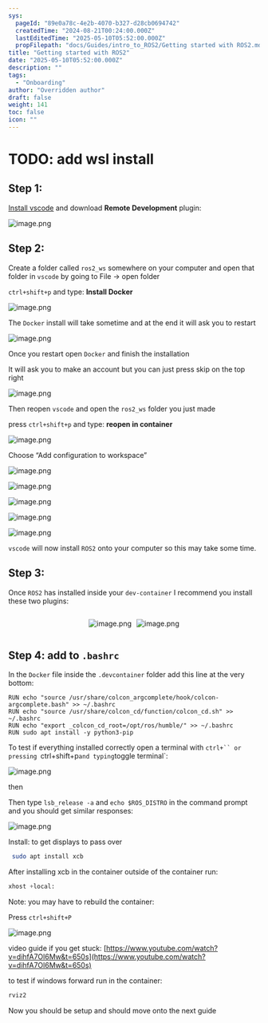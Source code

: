 ```yaml
---
sys:
  pageId: "89e0a78c-4e2b-4070-b327-d28cb0694742"
  createdTime: "2024-08-21T00:24:00.000Z"
  lastEditedTime: "2025-05-10T05:52:00.000Z"
  propFilepath: "docs/Guides/intro_to_ROS2/Getting started with ROS2.md"
title: "Getting started with ROS2"
date: "2025-05-10T05:52:00.000Z"
description: ""
tags:
  - "Onboarding"
author: "Overridden author"
draft: false
weight: 141
toc: false
icon: ""
---
```


# TODO: add wsl install

## Step 1:

[Install vscode](https://code.visualstudio.com/download) and download **Remote Development** plugin:

![image.png](https://prod-files-secure.s3.us-west-2.amazonaws.com/d518164a-d88e-44d1-a4ee-3adb3bd8bce0/efb52993-1881-4a40-b95e-6f020334f022/image.png?X-Amz-Algorithm=AWS4-HMAC-SHA256&X-Amz-Content-Sha256=UNSIGNED-PAYLOAD&X-Amz-Credential=ASIAZI2LB466XQ36BYLX%2F20250614%2Fus-west-2%2Fs3%2Faws4_request&X-Amz-Date=20250614T022641Z&X-Amz-Expires=3600&X-Amz-Security-Token=IQoJb3JpZ2luX2VjEDkaCXVzLXdlc3QtMiJIMEYCIQCHd7LAkSuw2tHTnCpM9hIdQED3ub6KxXtfZrKrm3x4fwIhAOugXF3UIYNYei3hS4wSv7q%2BuUF2i%2F2cuE%2BM%2B%2FrPEQEuKv8DCCIQABoMNjM3NDIzMTgzODA1IgxR1n%2F8lf4LGAMFnVoq3ANebwuyoglBCZf%2Btac6mwGBn2nVhHKMZlm13byFvhgAhwLMdYqXK3iCcsMNs10oIemHL2y02Wzx0TKk75gkcE5sW1yHg%2BMH96IXHrlYRuTQZVMcPF1tPqrus7Hg%2BxPYcLfE8OkhlJa%2Fr1cfuH6%2BeKUet23KPyGcWd0TzqJQ9UKHO3%2FDhz%2BpJJ5SJXGIZnFtJnL%2FtCdlfSPTP31TOrpuJImzBCEUtVJJXAFCNfBBpMptgWkcsnwpqK0LRr4x1R2IwM%2FbhpgCtO59AZEJG7GgSQdZNls440l3WnbM7u6q4L%2FvVzL%2Fp9RfEmtJ8dnZb5TksWVv3k1j1vNOs5llr7XpKBaLONcfV3049WLOztYhLbiiJKQE4zZrhnA2cJ0KnqF81UuAnD%2FYq%2Br5ioKedVDohK8lun0kKZ1UP5C75DmTnq7nvPrjWw2zlu7k4mjWiWYDI%2FQfbHzVnxcTSmoo3lKYObWrRcSg8L8SEWlhXJjeLvfMCf6SfJ76QRAHbtZt1sIA2%2Fw51VuLXn3m7j2GBUzhxmlZf6wSwmn9mJ9hao7bj9KKbt9saQTSaGuSZbSdvd%2BdnkquJcXn7pvZcKR8iAw8nPRaQMny6LmsBsYk6TDLobo0%2FmlHZgFUyIhAdTeSvzCPjbPCBjqkAXOc14xMe%2FFAA%2B2X0qSEy2CEDCQ4w8Hd1hYkWPiu6V9GHIXsx84R0cWiyvaexxSV%2FzaRaiaXIMbiujxPGtKMVZ7h5YUpu%2BMhTjXhPdv0At%2BO4yQmGGI0XETFtR5T8CI%2BOg0UrYoADePCwaH7R5Nb4X2n9UxghOeE7ChQ4jnYGrhURpuLnEBNvtF1fGjYiAygwp9z8gxOhTRhkE00Z6keDIyZpVcA&X-Amz-Signature=52cb3f93b8dcdddcca0a3477872ef77cfc8acc1a8ef012c774b31cdd9ad8ba72&X-Amz-SignedHeaders=host&x-amz-checksum-mode=ENABLED&x-id=GetObject)

## Step 2:

Create a folder called `ros2_ws` somewhere on your computer and open that folder in `vscode` by going to File → open folder 

`ctrl+shift+p` and type: **Install Docker**

![image.png](https://prod-files-secure.s3.us-west-2.amazonaws.com/d518164a-d88e-44d1-a4ee-3adb3bd8bce0/2269dc0e-1cd5-47ff-bceb-c04ad9b2eab0/image.png?X-Amz-Algorithm=AWS4-HMAC-SHA256&X-Amz-Content-Sha256=UNSIGNED-PAYLOAD&X-Amz-Credential=ASIAZI2LB466XQ36BYLX%2F20250614%2Fus-west-2%2Fs3%2Faws4_request&X-Amz-Date=20250614T022641Z&X-Amz-Expires=3600&X-Amz-Security-Token=IQoJb3JpZ2luX2VjEDkaCXVzLXdlc3QtMiJIMEYCIQCHd7LAkSuw2tHTnCpM9hIdQED3ub6KxXtfZrKrm3x4fwIhAOugXF3UIYNYei3hS4wSv7q%2BuUF2i%2F2cuE%2BM%2B%2FrPEQEuKv8DCCIQABoMNjM3NDIzMTgzODA1IgxR1n%2F8lf4LGAMFnVoq3ANebwuyoglBCZf%2Btac6mwGBn2nVhHKMZlm13byFvhgAhwLMdYqXK3iCcsMNs10oIemHL2y02Wzx0TKk75gkcE5sW1yHg%2BMH96IXHrlYRuTQZVMcPF1tPqrus7Hg%2BxPYcLfE8OkhlJa%2Fr1cfuH6%2BeKUet23KPyGcWd0TzqJQ9UKHO3%2FDhz%2BpJJ5SJXGIZnFtJnL%2FtCdlfSPTP31TOrpuJImzBCEUtVJJXAFCNfBBpMptgWkcsnwpqK0LRr4x1R2IwM%2FbhpgCtO59AZEJG7GgSQdZNls440l3WnbM7u6q4L%2FvVzL%2Fp9RfEmtJ8dnZb5TksWVv3k1j1vNOs5llr7XpKBaLONcfV3049WLOztYhLbiiJKQE4zZrhnA2cJ0KnqF81UuAnD%2FYq%2Br5ioKedVDohK8lun0kKZ1UP5C75DmTnq7nvPrjWw2zlu7k4mjWiWYDI%2FQfbHzVnxcTSmoo3lKYObWrRcSg8L8SEWlhXJjeLvfMCf6SfJ76QRAHbtZt1sIA2%2Fw51VuLXn3m7j2GBUzhxmlZf6wSwmn9mJ9hao7bj9KKbt9saQTSaGuSZbSdvd%2BdnkquJcXn7pvZcKR8iAw8nPRaQMny6LmsBsYk6TDLobo0%2FmlHZgFUyIhAdTeSvzCPjbPCBjqkAXOc14xMe%2FFAA%2B2X0qSEy2CEDCQ4w8Hd1hYkWPiu6V9GHIXsx84R0cWiyvaexxSV%2FzaRaiaXIMbiujxPGtKMVZ7h5YUpu%2BMhTjXhPdv0At%2BO4yQmGGI0XETFtR5T8CI%2BOg0UrYoADePCwaH7R5Nb4X2n9UxghOeE7ChQ4jnYGrhURpuLnEBNvtF1fGjYiAygwp9z8gxOhTRhkE00Z6keDIyZpVcA&X-Amz-Signature=78251bc3d6b2e90ee6ed08589ccb630316ad3909fe8b16a49f8b4bdab1ce0b28&X-Amz-SignedHeaders=host&x-amz-checksum-mode=ENABLED&x-id=GetObject)

The `Docker` install will take sometime and at the end it will ask you to restart

![image.png](https://prod-files-secure.s3.us-west-2.amazonaws.com/d518164a-d88e-44d1-a4ee-3adb3bd8bce0/ed233f78-be33-4b1f-b89c-9c346c0e961e/image.png?X-Amz-Algorithm=AWS4-HMAC-SHA256&X-Amz-Content-Sha256=UNSIGNED-PAYLOAD&X-Amz-Credential=ASIAZI2LB466XQ36BYLX%2F20250614%2Fus-west-2%2Fs3%2Faws4_request&X-Amz-Date=20250614T022641Z&X-Amz-Expires=3600&X-Amz-Security-Token=IQoJb3JpZ2luX2VjEDkaCXVzLXdlc3QtMiJIMEYCIQCHd7LAkSuw2tHTnCpM9hIdQED3ub6KxXtfZrKrm3x4fwIhAOugXF3UIYNYei3hS4wSv7q%2BuUF2i%2F2cuE%2BM%2B%2FrPEQEuKv8DCCIQABoMNjM3NDIzMTgzODA1IgxR1n%2F8lf4LGAMFnVoq3ANebwuyoglBCZf%2Btac6mwGBn2nVhHKMZlm13byFvhgAhwLMdYqXK3iCcsMNs10oIemHL2y02Wzx0TKk75gkcE5sW1yHg%2BMH96IXHrlYRuTQZVMcPF1tPqrus7Hg%2BxPYcLfE8OkhlJa%2Fr1cfuH6%2BeKUet23KPyGcWd0TzqJQ9UKHO3%2FDhz%2BpJJ5SJXGIZnFtJnL%2FtCdlfSPTP31TOrpuJImzBCEUtVJJXAFCNfBBpMptgWkcsnwpqK0LRr4x1R2IwM%2FbhpgCtO59AZEJG7GgSQdZNls440l3WnbM7u6q4L%2FvVzL%2Fp9RfEmtJ8dnZb5TksWVv3k1j1vNOs5llr7XpKBaLONcfV3049WLOztYhLbiiJKQE4zZrhnA2cJ0KnqF81UuAnD%2FYq%2Br5ioKedVDohK8lun0kKZ1UP5C75DmTnq7nvPrjWw2zlu7k4mjWiWYDI%2FQfbHzVnxcTSmoo3lKYObWrRcSg8L8SEWlhXJjeLvfMCf6SfJ76QRAHbtZt1sIA2%2Fw51VuLXn3m7j2GBUzhxmlZf6wSwmn9mJ9hao7bj9KKbt9saQTSaGuSZbSdvd%2BdnkquJcXn7pvZcKR8iAw8nPRaQMny6LmsBsYk6TDLobo0%2FmlHZgFUyIhAdTeSvzCPjbPCBjqkAXOc14xMe%2FFAA%2B2X0qSEy2CEDCQ4w8Hd1hYkWPiu6V9GHIXsx84R0cWiyvaexxSV%2FzaRaiaXIMbiujxPGtKMVZ7h5YUpu%2BMhTjXhPdv0At%2BO4yQmGGI0XETFtR5T8CI%2BOg0UrYoADePCwaH7R5Nb4X2n9UxghOeE7ChQ4jnYGrhURpuLnEBNvtF1fGjYiAygwp9z8gxOhTRhkE00Z6keDIyZpVcA&X-Amz-Signature=32082326a8988dc0b368a0f59931ffcb4da8f33470e48ace488fb635e419aebf&X-Amz-SignedHeaders=host&x-amz-checksum-mode=ENABLED&x-id=GetObject)

Once you restart open `Docker` and finish the installation

It will ask you to make an account but you can just press skip on the top right

![image.png](https://prod-files-secure.s3.us-west-2.amazonaws.com/d518164a-d88e-44d1-a4ee-3adb3bd8bce0/21010ad9-1659-4fd9-9f59-9932a09b2a3d/image.png?X-Amz-Algorithm=AWS4-HMAC-SHA256&X-Amz-Content-Sha256=UNSIGNED-PAYLOAD&X-Amz-Credential=ASIAZI2LB466XQ36BYLX%2F20250614%2Fus-west-2%2Fs3%2Faws4_request&X-Amz-Date=20250614T022641Z&X-Amz-Expires=3600&X-Amz-Security-Token=IQoJb3JpZ2luX2VjEDkaCXVzLXdlc3QtMiJIMEYCIQCHd7LAkSuw2tHTnCpM9hIdQED3ub6KxXtfZrKrm3x4fwIhAOugXF3UIYNYei3hS4wSv7q%2BuUF2i%2F2cuE%2BM%2B%2FrPEQEuKv8DCCIQABoMNjM3NDIzMTgzODA1IgxR1n%2F8lf4LGAMFnVoq3ANebwuyoglBCZf%2Btac6mwGBn2nVhHKMZlm13byFvhgAhwLMdYqXK3iCcsMNs10oIemHL2y02Wzx0TKk75gkcE5sW1yHg%2BMH96IXHrlYRuTQZVMcPF1tPqrus7Hg%2BxPYcLfE8OkhlJa%2Fr1cfuH6%2BeKUet23KPyGcWd0TzqJQ9UKHO3%2FDhz%2BpJJ5SJXGIZnFtJnL%2FtCdlfSPTP31TOrpuJImzBCEUtVJJXAFCNfBBpMptgWkcsnwpqK0LRr4x1R2IwM%2FbhpgCtO59AZEJG7GgSQdZNls440l3WnbM7u6q4L%2FvVzL%2Fp9RfEmtJ8dnZb5TksWVv3k1j1vNOs5llr7XpKBaLONcfV3049WLOztYhLbiiJKQE4zZrhnA2cJ0KnqF81UuAnD%2FYq%2Br5ioKedVDohK8lun0kKZ1UP5C75DmTnq7nvPrjWw2zlu7k4mjWiWYDI%2FQfbHzVnxcTSmoo3lKYObWrRcSg8L8SEWlhXJjeLvfMCf6SfJ76QRAHbtZt1sIA2%2Fw51VuLXn3m7j2GBUzhxmlZf6wSwmn9mJ9hao7bj9KKbt9saQTSaGuSZbSdvd%2BdnkquJcXn7pvZcKR8iAw8nPRaQMny6LmsBsYk6TDLobo0%2FmlHZgFUyIhAdTeSvzCPjbPCBjqkAXOc14xMe%2FFAA%2B2X0qSEy2CEDCQ4w8Hd1hYkWPiu6V9GHIXsx84R0cWiyvaexxSV%2FzaRaiaXIMbiujxPGtKMVZ7h5YUpu%2BMhTjXhPdv0At%2BO4yQmGGI0XETFtR5T8CI%2BOg0UrYoADePCwaH7R5Nb4X2n9UxghOeE7ChQ4jnYGrhURpuLnEBNvtF1fGjYiAygwp9z8gxOhTRhkE00Z6keDIyZpVcA&X-Amz-Signature=984743fdfb9f61c3364670890fe9a997956896eb63f95660a92bba36f14c88b4&X-Amz-SignedHeaders=host&x-amz-checksum-mode=ENABLED&x-id=GetObject)

Then reopen `vscode` and open the `ros2_ws` folder you just made

press `ctrl+shift+p` and type: **reopen in container**

![image.png](https://prod-files-secure.s3.us-west-2.amazonaws.com/d518164a-d88e-44d1-a4ee-3adb3bd8bce0/4e93b8c2-41ad-488c-8095-c74205196118/image.png?X-Amz-Algorithm=AWS4-HMAC-SHA256&X-Amz-Content-Sha256=UNSIGNED-PAYLOAD&X-Amz-Credential=ASIAZI2LB466XQ36BYLX%2F20250614%2Fus-west-2%2Fs3%2Faws4_request&X-Amz-Date=20250614T022641Z&X-Amz-Expires=3600&X-Amz-Security-Token=IQoJb3JpZ2luX2VjEDkaCXVzLXdlc3QtMiJIMEYCIQCHd7LAkSuw2tHTnCpM9hIdQED3ub6KxXtfZrKrm3x4fwIhAOugXF3UIYNYei3hS4wSv7q%2BuUF2i%2F2cuE%2BM%2B%2FrPEQEuKv8DCCIQABoMNjM3NDIzMTgzODA1IgxR1n%2F8lf4LGAMFnVoq3ANebwuyoglBCZf%2Btac6mwGBn2nVhHKMZlm13byFvhgAhwLMdYqXK3iCcsMNs10oIemHL2y02Wzx0TKk75gkcE5sW1yHg%2BMH96IXHrlYRuTQZVMcPF1tPqrus7Hg%2BxPYcLfE8OkhlJa%2Fr1cfuH6%2BeKUet23KPyGcWd0TzqJQ9UKHO3%2FDhz%2BpJJ5SJXGIZnFtJnL%2FtCdlfSPTP31TOrpuJImzBCEUtVJJXAFCNfBBpMptgWkcsnwpqK0LRr4x1R2IwM%2FbhpgCtO59AZEJG7GgSQdZNls440l3WnbM7u6q4L%2FvVzL%2Fp9RfEmtJ8dnZb5TksWVv3k1j1vNOs5llr7XpKBaLONcfV3049WLOztYhLbiiJKQE4zZrhnA2cJ0KnqF81UuAnD%2FYq%2Br5ioKedVDohK8lun0kKZ1UP5C75DmTnq7nvPrjWw2zlu7k4mjWiWYDI%2FQfbHzVnxcTSmoo3lKYObWrRcSg8L8SEWlhXJjeLvfMCf6SfJ76QRAHbtZt1sIA2%2Fw51VuLXn3m7j2GBUzhxmlZf6wSwmn9mJ9hao7bj9KKbt9saQTSaGuSZbSdvd%2BdnkquJcXn7pvZcKR8iAw8nPRaQMny6LmsBsYk6TDLobo0%2FmlHZgFUyIhAdTeSvzCPjbPCBjqkAXOc14xMe%2FFAA%2B2X0qSEy2CEDCQ4w8Hd1hYkWPiu6V9GHIXsx84R0cWiyvaexxSV%2FzaRaiaXIMbiujxPGtKMVZ7h5YUpu%2BMhTjXhPdv0At%2BO4yQmGGI0XETFtR5T8CI%2BOg0UrYoADePCwaH7R5Nb4X2n9UxghOeE7ChQ4jnYGrhURpuLnEBNvtF1fGjYiAygwp9z8gxOhTRhkE00Z6keDIyZpVcA&X-Amz-Signature=d239d2e5b1e2d7f3aea43bf4c342e72840178f00a3b0d06e39a4a1ef2514c3ba&X-Amz-SignedHeaders=host&x-amz-checksum-mode=ENABLED&x-id=GetObject)

Choose “Add configuration to workspace”

![image.png](https://prod-files-secure.s3.us-west-2.amazonaws.com/d518164a-d88e-44d1-a4ee-3adb3bd8bce0/9560b282-5060-4989-ba37-97e7b2c22476/image.png?X-Amz-Algorithm=AWS4-HMAC-SHA256&X-Amz-Content-Sha256=UNSIGNED-PAYLOAD&X-Amz-Credential=ASIAZI2LB466XQ36BYLX%2F20250614%2Fus-west-2%2Fs3%2Faws4_request&X-Amz-Date=20250614T022641Z&X-Amz-Expires=3600&X-Amz-Security-Token=IQoJb3JpZ2luX2VjEDkaCXVzLXdlc3QtMiJIMEYCIQCHd7LAkSuw2tHTnCpM9hIdQED3ub6KxXtfZrKrm3x4fwIhAOugXF3UIYNYei3hS4wSv7q%2BuUF2i%2F2cuE%2BM%2B%2FrPEQEuKv8DCCIQABoMNjM3NDIzMTgzODA1IgxR1n%2F8lf4LGAMFnVoq3ANebwuyoglBCZf%2Btac6mwGBn2nVhHKMZlm13byFvhgAhwLMdYqXK3iCcsMNs10oIemHL2y02Wzx0TKk75gkcE5sW1yHg%2BMH96IXHrlYRuTQZVMcPF1tPqrus7Hg%2BxPYcLfE8OkhlJa%2Fr1cfuH6%2BeKUet23KPyGcWd0TzqJQ9UKHO3%2FDhz%2BpJJ5SJXGIZnFtJnL%2FtCdlfSPTP31TOrpuJImzBCEUtVJJXAFCNfBBpMptgWkcsnwpqK0LRr4x1R2IwM%2FbhpgCtO59AZEJG7GgSQdZNls440l3WnbM7u6q4L%2FvVzL%2Fp9RfEmtJ8dnZb5TksWVv3k1j1vNOs5llr7XpKBaLONcfV3049WLOztYhLbiiJKQE4zZrhnA2cJ0KnqF81UuAnD%2FYq%2Br5ioKedVDohK8lun0kKZ1UP5C75DmTnq7nvPrjWw2zlu7k4mjWiWYDI%2FQfbHzVnxcTSmoo3lKYObWrRcSg8L8SEWlhXJjeLvfMCf6SfJ76QRAHbtZt1sIA2%2Fw51VuLXn3m7j2GBUzhxmlZf6wSwmn9mJ9hao7bj9KKbt9saQTSaGuSZbSdvd%2BdnkquJcXn7pvZcKR8iAw8nPRaQMny6LmsBsYk6TDLobo0%2FmlHZgFUyIhAdTeSvzCPjbPCBjqkAXOc14xMe%2FFAA%2B2X0qSEy2CEDCQ4w8Hd1hYkWPiu6V9GHIXsx84R0cWiyvaexxSV%2FzaRaiaXIMbiujxPGtKMVZ7h5YUpu%2BMhTjXhPdv0At%2BO4yQmGGI0XETFtR5T8CI%2BOg0UrYoADePCwaH7R5Nb4X2n9UxghOeE7ChQ4jnYGrhURpuLnEBNvtF1fGjYiAygwp9z8gxOhTRhkE00Z6keDIyZpVcA&X-Amz-Signature=fb996fb1742dc8ecf0f74b44790ca46fc4a4976d4ebed20b2a7be874e9d0f593&X-Amz-SignedHeaders=host&x-amz-checksum-mode=ENABLED&x-id=GetObject)

![image.png](https://prod-files-secure.s3.us-west-2.amazonaws.com/d518164a-d88e-44d1-a4ee-3adb3bd8bce0/2ee63f81-886b-48e8-a553-dc6e5eac99e4/image.png?X-Amz-Algorithm=AWS4-HMAC-SHA256&X-Amz-Content-Sha256=UNSIGNED-PAYLOAD&X-Amz-Credential=ASIAZI2LB466XQ36BYLX%2F20250614%2Fus-west-2%2Fs3%2Faws4_request&X-Amz-Date=20250614T022641Z&X-Amz-Expires=3600&X-Amz-Security-Token=IQoJb3JpZ2luX2VjEDkaCXVzLXdlc3QtMiJIMEYCIQCHd7LAkSuw2tHTnCpM9hIdQED3ub6KxXtfZrKrm3x4fwIhAOugXF3UIYNYei3hS4wSv7q%2BuUF2i%2F2cuE%2BM%2B%2FrPEQEuKv8DCCIQABoMNjM3NDIzMTgzODA1IgxR1n%2F8lf4LGAMFnVoq3ANebwuyoglBCZf%2Btac6mwGBn2nVhHKMZlm13byFvhgAhwLMdYqXK3iCcsMNs10oIemHL2y02Wzx0TKk75gkcE5sW1yHg%2BMH96IXHrlYRuTQZVMcPF1tPqrus7Hg%2BxPYcLfE8OkhlJa%2Fr1cfuH6%2BeKUet23KPyGcWd0TzqJQ9UKHO3%2FDhz%2BpJJ5SJXGIZnFtJnL%2FtCdlfSPTP31TOrpuJImzBCEUtVJJXAFCNfBBpMptgWkcsnwpqK0LRr4x1R2IwM%2FbhpgCtO59AZEJG7GgSQdZNls440l3WnbM7u6q4L%2FvVzL%2Fp9RfEmtJ8dnZb5TksWVv3k1j1vNOs5llr7XpKBaLONcfV3049WLOztYhLbiiJKQE4zZrhnA2cJ0KnqF81UuAnD%2FYq%2Br5ioKedVDohK8lun0kKZ1UP5C75DmTnq7nvPrjWw2zlu7k4mjWiWYDI%2FQfbHzVnxcTSmoo3lKYObWrRcSg8L8SEWlhXJjeLvfMCf6SfJ76QRAHbtZt1sIA2%2Fw51VuLXn3m7j2GBUzhxmlZf6wSwmn9mJ9hao7bj9KKbt9saQTSaGuSZbSdvd%2BdnkquJcXn7pvZcKR8iAw8nPRaQMny6LmsBsYk6TDLobo0%2FmlHZgFUyIhAdTeSvzCPjbPCBjqkAXOc14xMe%2FFAA%2B2X0qSEy2CEDCQ4w8Hd1hYkWPiu6V9GHIXsx84R0cWiyvaexxSV%2FzaRaiaXIMbiujxPGtKMVZ7h5YUpu%2BMhTjXhPdv0At%2BO4yQmGGI0XETFtR5T8CI%2BOg0UrYoADePCwaH7R5Nb4X2n9UxghOeE7ChQ4jnYGrhURpuLnEBNvtF1fGjYiAygwp9z8gxOhTRhkE00Z6keDIyZpVcA&X-Amz-Signature=387d8bfb95c617d053725610d04bd935a564cae14c8c355a2ba4b0c11a611a86&X-Amz-SignedHeaders=host&x-amz-checksum-mode=ENABLED&x-id=GetObject)

![image.png](https://prod-files-secure.s3.us-west-2.amazonaws.com/d518164a-d88e-44d1-a4ee-3adb3bd8bce0/ae1580b2-b048-407e-aed9-b584224a7a04/image.png?X-Amz-Algorithm=AWS4-HMAC-SHA256&X-Amz-Content-Sha256=UNSIGNED-PAYLOAD&X-Amz-Credential=ASIAZI2LB466XQ36BYLX%2F20250614%2Fus-west-2%2Fs3%2Faws4_request&X-Amz-Date=20250614T022641Z&X-Amz-Expires=3600&X-Amz-Security-Token=IQoJb3JpZ2luX2VjEDkaCXVzLXdlc3QtMiJIMEYCIQCHd7LAkSuw2tHTnCpM9hIdQED3ub6KxXtfZrKrm3x4fwIhAOugXF3UIYNYei3hS4wSv7q%2BuUF2i%2F2cuE%2BM%2B%2FrPEQEuKv8DCCIQABoMNjM3NDIzMTgzODA1IgxR1n%2F8lf4LGAMFnVoq3ANebwuyoglBCZf%2Btac6mwGBn2nVhHKMZlm13byFvhgAhwLMdYqXK3iCcsMNs10oIemHL2y02Wzx0TKk75gkcE5sW1yHg%2BMH96IXHrlYRuTQZVMcPF1tPqrus7Hg%2BxPYcLfE8OkhlJa%2Fr1cfuH6%2BeKUet23KPyGcWd0TzqJQ9UKHO3%2FDhz%2BpJJ5SJXGIZnFtJnL%2FtCdlfSPTP31TOrpuJImzBCEUtVJJXAFCNfBBpMptgWkcsnwpqK0LRr4x1R2IwM%2FbhpgCtO59AZEJG7GgSQdZNls440l3WnbM7u6q4L%2FvVzL%2Fp9RfEmtJ8dnZb5TksWVv3k1j1vNOs5llr7XpKBaLONcfV3049WLOztYhLbiiJKQE4zZrhnA2cJ0KnqF81UuAnD%2FYq%2Br5ioKedVDohK8lun0kKZ1UP5C75DmTnq7nvPrjWw2zlu7k4mjWiWYDI%2FQfbHzVnxcTSmoo3lKYObWrRcSg8L8SEWlhXJjeLvfMCf6SfJ76QRAHbtZt1sIA2%2Fw51VuLXn3m7j2GBUzhxmlZf6wSwmn9mJ9hao7bj9KKbt9saQTSaGuSZbSdvd%2BdnkquJcXn7pvZcKR8iAw8nPRaQMny6LmsBsYk6TDLobo0%2FmlHZgFUyIhAdTeSvzCPjbPCBjqkAXOc14xMe%2FFAA%2B2X0qSEy2CEDCQ4w8Hd1hYkWPiu6V9GHIXsx84R0cWiyvaexxSV%2FzaRaiaXIMbiujxPGtKMVZ7h5YUpu%2BMhTjXhPdv0At%2BO4yQmGGI0XETFtR5T8CI%2BOg0UrYoADePCwaH7R5Nb4X2n9UxghOeE7ChQ4jnYGrhURpuLnEBNvtF1fGjYiAygwp9z8gxOhTRhkE00Z6keDIyZpVcA&X-Amz-Signature=254e06c8fa849133430ecf51ab45d543f5137fcc4b25283008b0a59d8c660435&X-Amz-SignedHeaders=host&x-amz-checksum-mode=ENABLED&x-id=GetObject)

![image.png](https://prod-files-secure.s3.us-west-2.amazonaws.com/d518164a-d88e-44d1-a4ee-3adb3bd8bce0/53255b28-f75e-430f-b9e3-c0ac8577e42b/image.png?X-Amz-Algorithm=AWS4-HMAC-SHA256&X-Amz-Content-Sha256=UNSIGNED-PAYLOAD&X-Amz-Credential=ASIAZI2LB466XQ36BYLX%2F20250614%2Fus-west-2%2Fs3%2Faws4_request&X-Amz-Date=20250614T022641Z&X-Amz-Expires=3600&X-Amz-Security-Token=IQoJb3JpZ2luX2VjEDkaCXVzLXdlc3QtMiJIMEYCIQCHd7LAkSuw2tHTnCpM9hIdQED3ub6KxXtfZrKrm3x4fwIhAOugXF3UIYNYei3hS4wSv7q%2BuUF2i%2F2cuE%2BM%2B%2FrPEQEuKv8DCCIQABoMNjM3NDIzMTgzODA1IgxR1n%2F8lf4LGAMFnVoq3ANebwuyoglBCZf%2Btac6mwGBn2nVhHKMZlm13byFvhgAhwLMdYqXK3iCcsMNs10oIemHL2y02Wzx0TKk75gkcE5sW1yHg%2BMH96IXHrlYRuTQZVMcPF1tPqrus7Hg%2BxPYcLfE8OkhlJa%2Fr1cfuH6%2BeKUet23KPyGcWd0TzqJQ9UKHO3%2FDhz%2BpJJ5SJXGIZnFtJnL%2FtCdlfSPTP31TOrpuJImzBCEUtVJJXAFCNfBBpMptgWkcsnwpqK0LRr4x1R2IwM%2FbhpgCtO59AZEJG7GgSQdZNls440l3WnbM7u6q4L%2FvVzL%2Fp9RfEmtJ8dnZb5TksWVv3k1j1vNOs5llr7XpKBaLONcfV3049WLOztYhLbiiJKQE4zZrhnA2cJ0KnqF81UuAnD%2FYq%2Br5ioKedVDohK8lun0kKZ1UP5C75DmTnq7nvPrjWw2zlu7k4mjWiWYDI%2FQfbHzVnxcTSmoo3lKYObWrRcSg8L8SEWlhXJjeLvfMCf6SfJ76QRAHbtZt1sIA2%2Fw51VuLXn3m7j2GBUzhxmlZf6wSwmn9mJ9hao7bj9KKbt9saQTSaGuSZbSdvd%2BdnkquJcXn7pvZcKR8iAw8nPRaQMny6LmsBsYk6TDLobo0%2FmlHZgFUyIhAdTeSvzCPjbPCBjqkAXOc14xMe%2FFAA%2B2X0qSEy2CEDCQ4w8Hd1hYkWPiu6V9GHIXsx84R0cWiyvaexxSV%2FzaRaiaXIMbiujxPGtKMVZ7h5YUpu%2BMhTjXhPdv0At%2BO4yQmGGI0XETFtR5T8CI%2BOg0UrYoADePCwaH7R5Nb4X2n9UxghOeE7ChQ4jnYGrhURpuLnEBNvtF1fGjYiAygwp9z8gxOhTRhkE00Z6keDIyZpVcA&X-Amz-Signature=38898b49712d7e73dda8bbba4086c6c26bbc2806c29acaca7d5eaad42c3ed6b5&X-Amz-SignedHeaders=host&x-amz-checksum-mode=ENABLED&x-id=GetObject)

![image.png](https://prod-files-secure.s3.us-west-2.amazonaws.com/d518164a-d88e-44d1-a4ee-3adb3bd8bce0/7c562767-5af9-4ffb-97d1-327bcdf4ee00/image.png?X-Amz-Algorithm=AWS4-HMAC-SHA256&X-Amz-Content-Sha256=UNSIGNED-PAYLOAD&X-Amz-Credential=ASIAZI2LB466XQ36BYLX%2F20250614%2Fus-west-2%2Fs3%2Faws4_request&X-Amz-Date=20250614T022641Z&X-Amz-Expires=3600&X-Amz-Security-Token=IQoJb3JpZ2luX2VjEDkaCXVzLXdlc3QtMiJIMEYCIQCHd7LAkSuw2tHTnCpM9hIdQED3ub6KxXtfZrKrm3x4fwIhAOugXF3UIYNYei3hS4wSv7q%2BuUF2i%2F2cuE%2BM%2B%2FrPEQEuKv8DCCIQABoMNjM3NDIzMTgzODA1IgxR1n%2F8lf4LGAMFnVoq3ANebwuyoglBCZf%2Btac6mwGBn2nVhHKMZlm13byFvhgAhwLMdYqXK3iCcsMNs10oIemHL2y02Wzx0TKk75gkcE5sW1yHg%2BMH96IXHrlYRuTQZVMcPF1tPqrus7Hg%2BxPYcLfE8OkhlJa%2Fr1cfuH6%2BeKUet23KPyGcWd0TzqJQ9UKHO3%2FDhz%2BpJJ5SJXGIZnFtJnL%2FtCdlfSPTP31TOrpuJImzBCEUtVJJXAFCNfBBpMptgWkcsnwpqK0LRr4x1R2IwM%2FbhpgCtO59AZEJG7GgSQdZNls440l3WnbM7u6q4L%2FvVzL%2Fp9RfEmtJ8dnZb5TksWVv3k1j1vNOs5llr7XpKBaLONcfV3049WLOztYhLbiiJKQE4zZrhnA2cJ0KnqF81UuAnD%2FYq%2Br5ioKedVDohK8lun0kKZ1UP5C75DmTnq7nvPrjWw2zlu7k4mjWiWYDI%2FQfbHzVnxcTSmoo3lKYObWrRcSg8L8SEWlhXJjeLvfMCf6SfJ76QRAHbtZt1sIA2%2Fw51VuLXn3m7j2GBUzhxmlZf6wSwmn9mJ9hao7bj9KKbt9saQTSaGuSZbSdvd%2BdnkquJcXn7pvZcKR8iAw8nPRaQMny6LmsBsYk6TDLobo0%2FmlHZgFUyIhAdTeSvzCPjbPCBjqkAXOc14xMe%2FFAA%2B2X0qSEy2CEDCQ4w8Hd1hYkWPiu6V9GHIXsx84R0cWiyvaexxSV%2FzaRaiaXIMbiujxPGtKMVZ7h5YUpu%2BMhTjXhPdv0At%2BO4yQmGGI0XETFtR5T8CI%2BOg0UrYoADePCwaH7R5Nb4X2n9UxghOeE7ChQ4jnYGrhURpuLnEBNvtF1fGjYiAygwp9z8gxOhTRhkE00Z6keDIyZpVcA&X-Amz-Signature=de6c58497fa0dc81b0bc160896b405e4c26b5b92a8b25bd3809e8804387568c1&X-Amz-SignedHeaders=host&x-amz-checksum-mode=ENABLED&x-id=GetObject)

`vscode` will now install `ROS2` onto your computer so this may take some time.

## Step 3:

Once `ROS2` has installed inside your `dev-container` I recommend you install these two plugins:

<div style="display: flex;flex-direction: row; column-gap:10px; max-width: 630px;justify-content: center;">
<div>

![image.png](https://prod-files-secure.s3.us-west-2.amazonaws.com/d518164a-d88e-44d1-a4ee-3adb3bd8bce0/3fc3d550-5a54-4ba1-ba6b-faa01cdb7369/image.png?X-Amz-Algorithm=AWS4-HMAC-SHA256&X-Amz-Content-Sha256=UNSIGNED-PAYLOAD&X-Amz-Credential=ASIAZI2LB466W27QLBG2%2F20250614%2Fus-west-2%2Fs3%2Faws4_request&X-Amz-Date=20250614T022642Z&X-Amz-Expires=3600&X-Amz-Security-Token=IQoJb3JpZ2luX2VjEDkaCXVzLXdlc3QtMiJHMEUCIHYn0I%2BL%2FNm4UbjL88%2B18yNRShgRoXsFRrwsAL3YypcRAiEA1DZYC3aREJq3M0ofRXV07VOq3KQPXK%2FJJZB5JUdjOGIq%2FwMIIhAAGgw2Mzc0MjMxODM4MDUiDN3Jfk2jIZ%2BkjISP4SrcAyRw5aPUvx7CXMX7FNBAkgGlORsh3f72aVSd%2BRfOyqZN4AiPWaKi4%2FFyfxloCKdnox9Ex%2FZ2DiBmEUTWnKYrb4zwOZ%2B2Mw1jdbQHj4dmpPBjdJc7Tn5FQVJTkT1lQxSXRejs8%2F%2BmcxEnJOBdS5jQnYbf%2FblWNU5%2FK%2FZc%2FBdgKByUP9MjaALESDloNl1OwfTzGRPL5oldVPsdw57J5nYULzioDKAuDRbMmia4gpqtXHTZsXcp7qOmDseWTHhpuLcsovr0yKrQopgk2Tb3tSe1WDwIg4jHx8hhSypikQsIsksr5e6zeBYQsSv4cSIbrGl8zjJKdLgHFQzcs5p%2FzgOWr1vA5sTBP9NkohpBlsBrPSi5q4ryYIpfIYWSVCPOZzd5k3PiXIyjO0D3q10BCYkzdRUJgTtiLBbqT42C0qR3H2DFbUjfila%2B9m5cMtPGDqNkbuLRMGQWzFWMFaE231PFlLHxoe8dkO45ili0hozS8MdbvCHa1Hilw%2B7rfG91KMQPS0xXaxOazObJxCP8pdD9oQyumjGT64CkZEa8PPxENovjtdNmnJ59op7vlNl2NnW8stGKU61aCjYJJEIWpfkjGkjZjhB6AVavBUGzCwySON%2FoCpLYmWYrNfDbaemoMKKNs8IGOqUBVvc9Q%2B31SCDYGUNsQVJNMNnvIjh9hc1LsMUZPlejEi3UZaPfqZbS8JJmATbfIWxHPEbZmbW4qqy%2BdRX3uUDwYEId9bzUj5X%2Fkb%2BsfrjeVNGNnv5zUZiqKGWADVxuJAwwwb%2FK36EFPJN%2FV7MvqIlGNGHzSnQ4adp0bcPmWEjsh9pJiTw8c0wiPmmKCGfoxFbLKs0CYQuPs8TkaZCao%2FGn%2FmRv0Z1W&X-Amz-Signature=40856c94bb154b09f58affec3ec44795775b23b67c35d8f2e2e093cbb8932e69&X-Amz-SignedHeaders=host&x-amz-checksum-mode=ENABLED&x-id=GetObject)

</div>
<div>

![image.png](https://prod-files-secure.s3.us-west-2.amazonaws.com/d518164a-d88e-44d1-a4ee-3adb3bd8bce0/d994cc66-13c2-4093-a5a3-f84cf4601a82/image.png?X-Amz-Algorithm=AWS4-HMAC-SHA256&X-Amz-Content-Sha256=UNSIGNED-PAYLOAD&X-Amz-Credential=ASIAZI2LB466QWPU3RFO%2F20250614%2Fus-west-2%2Fs3%2Faws4_request&X-Amz-Date=20250614T022642Z&X-Amz-Expires=3600&X-Amz-Security-Token=IQoJb3JpZ2luX2VjEDkaCXVzLXdlc3QtMiJHMEUCIFIHI%2FRePx1KxrSBM4GMdoqBsYGc1CIth6youZR7xcYpAiEAl%2BU%2FJSFfzf%2BrVpmVV%2FpUOXxmCpLEZg5M7%2FJfWkP3GFQq%2FwMIIhAAGgw2Mzc0MjMxODM4MDUiDIggqUyBU%2FmklvuOQyrcA3%2B9Mx9FfJEYpjQWa%2BVHNYbjK3ByobXm0QL3Cmi7fDVS1o8xztQjGymIV5jIK00h2B%2BE0uv35a3iIoFsRo4MOQsdzEWEJJsouYiGTmQtogwR4Jf3MTSKd8QATVkLIexbjSORAFMH5ax070KLl69IO%2B4RzyIheMI7CrXgDOY7cvOOIq9DW5hYxMhhHScIKxBtnlI67sUcYq6y83WBy%2FN5WFEEprhFV%2BTfG5Cuh8PemFpKDYhVhxoNB%2FnV0KAHpPwS4wSnZ62CCpjyaBVE8XIkx9Y0pU4vROVhbRqIkLfF64sCOA7zcNGHcdFA044YxyZJ0n2zjtUE1a6Xku%2BCs5w24hDeo%2BTCkjLHxp1F0rSPjbIySOjpvRUx2BeUtnu0wkqwFD2Si8FCr1zAoYpmXGOvbu2n%2B68PNyXeSdICpSy52udPrlcKEOTrM5lG%2BdL6YENBblh8HRa1X%2FY6NvDdOCkEoZCyUjjeS2VoW4r5Vw9CXv3Hbw07%2BK1AY2nV89VjnFaXLDIat55BuJICu58cAKn%2FFVLJbFNISASTi0UYQQx2UwIKhvjY6vjpSEHogikZ011%2BEpo8PNOljxx%2BoEDCCRTBjA%2FhdOWC3w0tlmdNGtcLNwkKYN6cNUGPkjpV1SVQMI2Ns8IGOqUBqSOlrfSg%2BWITzpk3nkJ2ktA9Pwq%2FW0rLPYahwLOeoJpCbxZA6s8Eto7iCwXbt0qXPpH9Fd2ueKYuW3HFa3kWgpxioB941bIBjDuOa1oloYPH%2Bv4M5IAtpCm5DXhXUhjXZMh6L0KFCH6xEBHtrlh3wrTce%2BUKq7XpxoGbEo0AWlS%2FnYWgO0YoNUQqCp72J5gHcDDFll0nAodsvZ9Xc2CVNMeWObtl&X-Amz-Signature=3f114dd8d45fd2fcdfaf2d66ad87e08e2f980066f3f1fa41a7d7864e1b3e09a3&X-Amz-SignedHeaders=host&x-amz-checksum-mode=ENABLED&x-id=GetObject)

</div>
</div>

## Step 4: add to `.bashrc`

In the `Docker` file inside the `.devcontainer` folder add this line at the very bottom: 

```docker
RUN echo "source /usr/share/colcon_argcomplete/hook/colcon-argcomplete.bash" >> ~/.bashrc
RUN echo "source /usr/share/colcon_cd/function/colcon_cd.sh" >> ~/.bashrc
RUN echo "export _colcon_cd_root=/opt/ros/humble/" >> ~/.bashrc
RUN sudo apt install -y python3-pip 
```

To test if everything installed correctly open a terminal with `ctrl+`` or pressing `ctrl+shift+p` and typing `toggle terminal`:

![image.png](https://prod-files-secure.s3.us-west-2.amazonaws.com/d518164a-d88e-44d1-a4ee-3adb3bd8bce0/6a4943d8-b04e-4c02-9a58-775f3384d1a5/image.png?X-Amz-Algorithm=AWS4-HMAC-SHA256&X-Amz-Content-Sha256=UNSIGNED-PAYLOAD&X-Amz-Credential=ASIAZI2LB466XQ36BYLX%2F20250614%2Fus-west-2%2Fs3%2Faws4_request&X-Amz-Date=20250614T022641Z&X-Amz-Expires=3600&X-Amz-Security-Token=IQoJb3JpZ2luX2VjEDkaCXVzLXdlc3QtMiJIMEYCIQCHd7LAkSuw2tHTnCpM9hIdQED3ub6KxXtfZrKrm3x4fwIhAOugXF3UIYNYei3hS4wSv7q%2BuUF2i%2F2cuE%2BM%2B%2FrPEQEuKv8DCCIQABoMNjM3NDIzMTgzODA1IgxR1n%2F8lf4LGAMFnVoq3ANebwuyoglBCZf%2Btac6mwGBn2nVhHKMZlm13byFvhgAhwLMdYqXK3iCcsMNs10oIemHL2y02Wzx0TKk75gkcE5sW1yHg%2BMH96IXHrlYRuTQZVMcPF1tPqrus7Hg%2BxPYcLfE8OkhlJa%2Fr1cfuH6%2BeKUet23KPyGcWd0TzqJQ9UKHO3%2FDhz%2BpJJ5SJXGIZnFtJnL%2FtCdlfSPTP31TOrpuJImzBCEUtVJJXAFCNfBBpMptgWkcsnwpqK0LRr4x1R2IwM%2FbhpgCtO59AZEJG7GgSQdZNls440l3WnbM7u6q4L%2FvVzL%2Fp9RfEmtJ8dnZb5TksWVv3k1j1vNOs5llr7XpKBaLONcfV3049WLOztYhLbiiJKQE4zZrhnA2cJ0KnqF81UuAnD%2FYq%2Br5ioKedVDohK8lun0kKZ1UP5C75DmTnq7nvPrjWw2zlu7k4mjWiWYDI%2FQfbHzVnxcTSmoo3lKYObWrRcSg8L8SEWlhXJjeLvfMCf6SfJ76QRAHbtZt1sIA2%2Fw51VuLXn3m7j2GBUzhxmlZf6wSwmn9mJ9hao7bj9KKbt9saQTSaGuSZbSdvd%2BdnkquJcXn7pvZcKR8iAw8nPRaQMny6LmsBsYk6TDLobo0%2FmlHZgFUyIhAdTeSvzCPjbPCBjqkAXOc14xMe%2FFAA%2B2X0qSEy2CEDCQ4w8Hd1hYkWPiu6V9GHIXsx84R0cWiyvaexxSV%2FzaRaiaXIMbiujxPGtKMVZ7h5YUpu%2BMhTjXhPdv0At%2BO4yQmGGI0XETFtR5T8CI%2BOg0UrYoADePCwaH7R5Nb4X2n9UxghOeE7ChQ4jnYGrhURpuLnEBNvtF1fGjYiAygwp9z8gxOhTRhkE00Z6keDIyZpVcA&X-Amz-Signature=85d01e669220ba7208df317f236adde113d43b620b2ae2057f59b9e790ebf68c&X-Amz-SignedHeaders=host&x-amz-checksum-mode=ENABLED&x-id=GetObject)

then 

Then type `lsb_release -a` and `echo $ROS_DISTRO` in the command prompt and you should get similar responses:

![image.png](https://prod-files-secure.s3.us-west-2.amazonaws.com/d518164a-d88e-44d1-a4ee-3adb3bd8bce0/3e635dec-a805-4e85-8b9e-d000e5b71a4e/image.png?X-Amz-Algorithm=AWS4-HMAC-SHA256&X-Amz-Content-Sha256=UNSIGNED-PAYLOAD&X-Amz-Credential=ASIAZI2LB466XQ36BYLX%2F20250614%2Fus-west-2%2Fs3%2Faws4_request&X-Amz-Date=20250614T022641Z&X-Amz-Expires=3600&X-Amz-Security-Token=IQoJb3JpZ2luX2VjEDkaCXVzLXdlc3QtMiJIMEYCIQCHd7LAkSuw2tHTnCpM9hIdQED3ub6KxXtfZrKrm3x4fwIhAOugXF3UIYNYei3hS4wSv7q%2BuUF2i%2F2cuE%2BM%2B%2FrPEQEuKv8DCCIQABoMNjM3NDIzMTgzODA1IgxR1n%2F8lf4LGAMFnVoq3ANebwuyoglBCZf%2Btac6mwGBn2nVhHKMZlm13byFvhgAhwLMdYqXK3iCcsMNs10oIemHL2y02Wzx0TKk75gkcE5sW1yHg%2BMH96IXHrlYRuTQZVMcPF1tPqrus7Hg%2BxPYcLfE8OkhlJa%2Fr1cfuH6%2BeKUet23KPyGcWd0TzqJQ9UKHO3%2FDhz%2BpJJ5SJXGIZnFtJnL%2FtCdlfSPTP31TOrpuJImzBCEUtVJJXAFCNfBBpMptgWkcsnwpqK0LRr4x1R2IwM%2FbhpgCtO59AZEJG7GgSQdZNls440l3WnbM7u6q4L%2FvVzL%2Fp9RfEmtJ8dnZb5TksWVv3k1j1vNOs5llr7XpKBaLONcfV3049WLOztYhLbiiJKQE4zZrhnA2cJ0KnqF81UuAnD%2FYq%2Br5ioKedVDohK8lun0kKZ1UP5C75DmTnq7nvPrjWw2zlu7k4mjWiWYDI%2FQfbHzVnxcTSmoo3lKYObWrRcSg8L8SEWlhXJjeLvfMCf6SfJ76QRAHbtZt1sIA2%2Fw51VuLXn3m7j2GBUzhxmlZf6wSwmn9mJ9hao7bj9KKbt9saQTSaGuSZbSdvd%2BdnkquJcXn7pvZcKR8iAw8nPRaQMny6LmsBsYk6TDLobo0%2FmlHZgFUyIhAdTeSvzCPjbPCBjqkAXOc14xMe%2FFAA%2B2X0qSEy2CEDCQ4w8Hd1hYkWPiu6V9GHIXsx84R0cWiyvaexxSV%2FzaRaiaXIMbiujxPGtKMVZ7h5YUpu%2BMhTjXhPdv0At%2BO4yQmGGI0XETFtR5T8CI%2BOg0UrYoADePCwaH7R5Nb4X2n9UxghOeE7ChQ4jnYGrhURpuLnEBNvtF1fGjYiAygwp9z8gxOhTRhkE00Z6keDIyZpVcA&X-Amz-Signature=7762d8a10e3e0d1e96a158993bbfb5cd62be199d4ca270880c1d85a955959a23&X-Amz-SignedHeaders=host&x-amz-checksum-mode=ENABLED&x-id=GetObject)

Install:  to get displays to pass over

```bash
 sudo apt install xcb
```

After installing xcb in the container outside of the container run:

```python
xhost +local:
```

Note: you may have to rebuild the container:

Press `ctrl+shift+P`

![image.png](https://prod-files-secure.s3.us-west-2.amazonaws.com/d518164a-d88e-44d1-a4ee-3adb3bd8bce0/6c2be660-2618-4c38-9c26-53554f7a0b7b/image.png?X-Amz-Algorithm=AWS4-HMAC-SHA256&X-Amz-Content-Sha256=UNSIGNED-PAYLOAD&X-Amz-Credential=ASIAZI2LB466XQ36BYLX%2F20250614%2Fus-west-2%2Fs3%2Faws4_request&X-Amz-Date=20250614T022641Z&X-Amz-Expires=3600&X-Amz-Security-Token=IQoJb3JpZ2luX2VjEDkaCXVzLXdlc3QtMiJIMEYCIQCHd7LAkSuw2tHTnCpM9hIdQED3ub6KxXtfZrKrm3x4fwIhAOugXF3UIYNYei3hS4wSv7q%2BuUF2i%2F2cuE%2BM%2B%2FrPEQEuKv8DCCIQABoMNjM3NDIzMTgzODA1IgxR1n%2F8lf4LGAMFnVoq3ANebwuyoglBCZf%2Btac6mwGBn2nVhHKMZlm13byFvhgAhwLMdYqXK3iCcsMNs10oIemHL2y02Wzx0TKk75gkcE5sW1yHg%2BMH96IXHrlYRuTQZVMcPF1tPqrus7Hg%2BxPYcLfE8OkhlJa%2Fr1cfuH6%2BeKUet23KPyGcWd0TzqJQ9UKHO3%2FDhz%2BpJJ5SJXGIZnFtJnL%2FtCdlfSPTP31TOrpuJImzBCEUtVJJXAFCNfBBpMptgWkcsnwpqK0LRr4x1R2IwM%2FbhpgCtO59AZEJG7GgSQdZNls440l3WnbM7u6q4L%2FvVzL%2Fp9RfEmtJ8dnZb5TksWVv3k1j1vNOs5llr7XpKBaLONcfV3049WLOztYhLbiiJKQE4zZrhnA2cJ0KnqF81UuAnD%2FYq%2Br5ioKedVDohK8lun0kKZ1UP5C75DmTnq7nvPrjWw2zlu7k4mjWiWYDI%2FQfbHzVnxcTSmoo3lKYObWrRcSg8L8SEWlhXJjeLvfMCf6SfJ76QRAHbtZt1sIA2%2Fw51VuLXn3m7j2GBUzhxmlZf6wSwmn9mJ9hao7bj9KKbt9saQTSaGuSZbSdvd%2BdnkquJcXn7pvZcKR8iAw8nPRaQMny6LmsBsYk6TDLobo0%2FmlHZgFUyIhAdTeSvzCPjbPCBjqkAXOc14xMe%2FFAA%2B2X0qSEy2CEDCQ4w8Hd1hYkWPiu6V9GHIXsx84R0cWiyvaexxSV%2FzaRaiaXIMbiujxPGtKMVZ7h5YUpu%2BMhTjXhPdv0At%2BO4yQmGGI0XETFtR5T8CI%2BOg0UrYoADePCwaH7R5Nb4X2n9UxghOeE7ChQ4jnYGrhURpuLnEBNvtF1fGjYiAygwp9z8gxOhTRhkE00Z6keDIyZpVcA&X-Amz-Signature=7a179701cbcd0a0033d410abd05f8ad274d6fcdf0f3cb85422b72bd1b4a2280d&X-Amz-SignedHeaders=host&x-amz-checksum-mode=ENABLED&x-id=GetObject)

video guide if you get stuck: [https://www.youtube.com/watch?v=dihfA7Ol6Mw&t=650s](https://www.youtube.com/watch?v=dihfA7Ol6Mw&t=650s)

to test if windows forward run in the container:

```bash
rviz2
```

Now you should be setup and should move onto the next guide 
